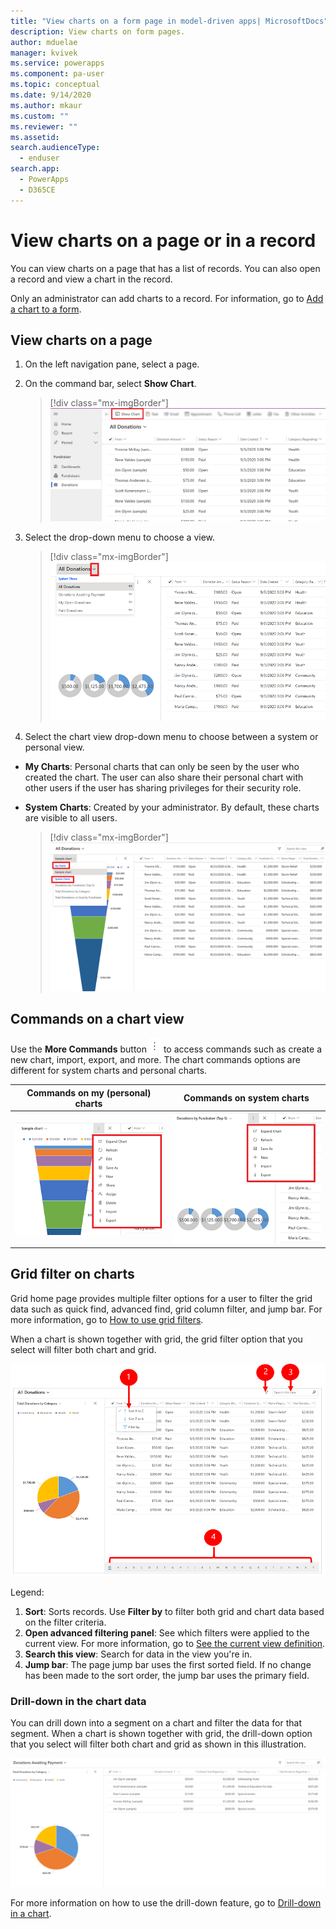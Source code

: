 ```yaml
---
title: "View charts on a form page in model-driven apps| MicrosoftDocs"
description: View charts on form pages.
author: mduelae
manager: kvivek
ms.service: powerapps
ms.component: pa-user
ms.topic: conceptual
ms.date: 9/14/2020
ms.author: mkaur
ms.custom: ""
ms.reviewer: ""
ms.assetid: 
search.audienceType: 
  - enduser
search.app: 
  - PowerApps
  - D365CE
---
```

# View charts on a page or in a record 

You can view charts on a page that has a list of records. You can also open a record and view a chart in the record. 

Only an administrator can add charts to a record. For information, go to [Add a chart to a form](https://docs.microsoft.com/powerapps/maker/model-driven-apps/add-chart-to-form).

## View charts on a page

1. On the left navigation pane, select a page.
2. On the command bar, select **Show Chart**.

   > [!div class="mx-imgBorder"]
   > ![Charts on a page.](media/show_chart.png "Show charts on a page") 

3. Select the drop-down menu to choose a view. 

   > [!div class="mx-imgBorder"]
   > ![Choose a view.](media/choose_view.png "Choose a view") 

4. Select the chart view drop-down menu to choose between a system or personal view. 

  - **My Charts**: Personal charts that can only be seen by the user who created the chart. The user can also share their personal chart with other users if the user has sharing privileges for their security role.
  - **System Charts**: Created by your administrator. By default, these charts are visible to all users. 

    > [!div class="mx-imgBorder"]
    > ![Choose between a system or personal chart view.](media/system_and_my_charts.png "Choose between a system or personal chart view") 

## Commands on a chart view

Use the **More Commands** button ![More commands button.](media/more_command_button_charts.png "More commands button")   to access commands such as create a new chart, import, export, and more. The chart commands options are different for system charts and personal charts.


| Commands on my (personal) charts  | Commands on system charts |
|---------|---------|
| ![Commands for a personal chart.](media/my_chart_commands.png "Commands for a personal chart")     |     ![Commands for a system chart.](media/system_chart_commands.png "Commands for a system chart")   |


## Grid filter on charts

Grid home page provides multiple filter options for a user to filter the grid data such as quick find, advanced find, grid column filter, and jump bar. For more information, go to [How to use grid filters](https://docs.microsoft.com/powerapps/user/grid-filters).

When a chart is shown together with grid, the grid filter option that you select will filter both chart and grid. 

![Grid filter for charts.](media/chart_grid_filters.png "Grid filters for charts")

Legend:

1. **Sort**: Sorts records. Use **Filter by** to filter both grid and chart data based on the filter criteria.
2. **Open advanced filtering panel**: See which filters were applied to the current view. For more information, go to [See the current view definition](https://docs.microsoft.com/powerapps/user/grid-filters-advanced#see-the-current-view-definition).
3. **Search this view**: Search for data in the view you're in.
4. **Jump bar**: The page jump bar uses the first sorted field. If no change has been made to the sort order, the jump bar uses the primary field.

### Drill-down in the chart data

You can drill down into a segment on a chart and filter the data for that segment. When a chart is shown together with grid, the drill-down option that you select will filter both chart and grid as shown in this illustration. 

![Drill down into a chart](media/drill-down.gif "This illustration shows how the chart drill-down feature works")

For more information on how to use the drill-down feature, go to [Drill-down in a chart](https://docs.microsoft.com/powerapps/user/track-your-progress-with-dashboard-and-charts#drill-down-in-a-chart).


